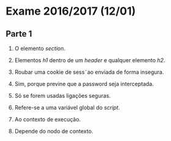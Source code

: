 # Exame 2016/2017 (12/01)

## Parte 1

1. O elemento *section*.

2. Elementos *h1* dentro de um *header* e qualquer elemento *h2*.

3. Roubar uma cookie de sess˜ao enviada de forma insegura.

4. Sim, porque previne que a password seja interceptada.

5. Só se forem usadas ligações seguras.

6. Refere-se a uma variável global do *script*.

7. Ao contexto de execução.

8. Depende do nodo de contexto.
